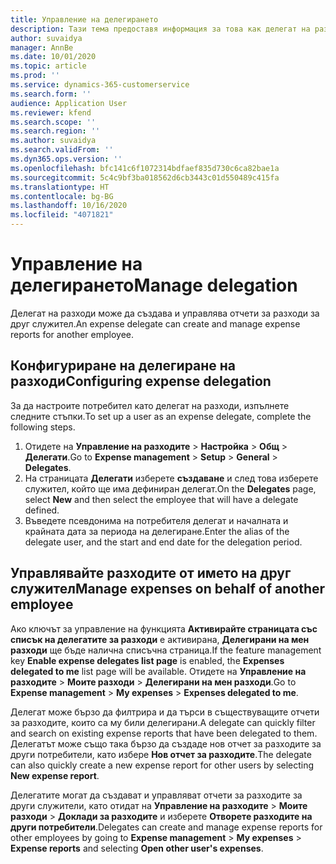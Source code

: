 ```yaml
---
title: Управление на делегирането
description: Тази тема предоставя информация за това как делегат на разходи може да създава и управлява отчети за разходи за друг служител.
author: suvaidya
manager: AnnBe
ms.date: 10/01/2020
ms.topic: article
ms.prod: ''
ms.service: dynamics-365-customerservice
ms.search.form: ''
audience: Application User
ms.reviewer: kfend
ms.search.scope: ''
ms.search.region: ''
ms.author: suvaidya
ms.search.validFrom: ''
ms.dyn365.ops.version: ''
ms.openlocfilehash: bfc141c6f1072314bdfaef835d730c6ca82bae1a
ms.sourcegitcommit: 5c4c9bf3ba018562d6cb3443c01d550489c415fa
ms.translationtype: HT
ms.contentlocale: bg-BG
ms.lasthandoff: 10/16/2020
ms.locfileid: "4071821"
---
```

# <a name="manage-delegation"></a><span data-ttu-id="8feaf-103">Управление на делегирането</span><span class="sxs-lookup"><span data-stu-id="8feaf-103">Manage delegation</span></span>
<span data-ttu-id="8feaf-104">Делегат на разходи може да създава и управлява отчети за разходи за друг служител.</span><span class="sxs-lookup"><span data-stu-id="8feaf-104">An expense delegate can create and manage expense reports for another employee.</span></span>

## <a name="configuring-expense-delegation"></a><span data-ttu-id="8feaf-105">Конфигуриране на делегиране на разходи</span><span class="sxs-lookup"><span data-stu-id="8feaf-105">Configuring expense delegation</span></span>

<span data-ttu-id="8feaf-106">За да настроите потребител като делегат на разходи, изпълнете следните стъпки.</span><span class="sxs-lookup"><span data-stu-id="8feaf-106">To set up a user as an expense delegate, complete the following steps.</span></span> 
1. <span data-ttu-id="8feaf-107">Отидете на **Управление на разходите** > **Настройка** > **Общ** > **Делегати**.</span><span class="sxs-lookup"><span data-stu-id="8feaf-107">Go to **Expense management** > **Setup** > **General** > **Delegates**.</span></span> 
2. <span data-ttu-id="8feaf-108">На страницата **Делегати** изберете **създаване** и след това изберете служител, който ще има дефиниран делегат.</span><span class="sxs-lookup"><span data-stu-id="8feaf-108">On the **Delegates** page, select **New** and then select the employee that will have a delegate defined.</span></span> 
3. <span data-ttu-id="8feaf-109">Въведете псевдонима на потребителя делегат и началната и крайната дата за периода на делегиране.</span><span class="sxs-lookup"><span data-stu-id="8feaf-109">Enter the alias of the delegate user, and the start and end date for the delegation period.</span></span>

## <a name="manage-expenses-on-behalf-of-another-employee"></a><span data-ttu-id="8feaf-110">Управлявайте разходите от името на друг служител</span><span class="sxs-lookup"><span data-stu-id="8feaf-110">Manage expenses on behalf of another employee</span></span>

<span data-ttu-id="8feaf-111">Ако ключът за управление на функцията **Активирайте страницата със списък на делегатите за разходи** е активирана, **Делегирани на мен разходи** ще бъде налична списъчна страница.</span><span class="sxs-lookup"><span data-stu-id="8feaf-111">If the feature management key **Enable expense delegates list page** is enabled, the **Expenses delegated to me** list page will be available.</span></span> <span data-ttu-id="8feaf-112">Отидете на **Управление на разходите** > **Моите разходи** > **Делегирани на мен разходи**.</span><span class="sxs-lookup"><span data-stu-id="8feaf-112">Go to **Expense management** > **My expenses** > **Expenses delegated to me**.</span></span>

<span data-ttu-id="8feaf-113">Делегат може бързо да филтрира и да търси в съществуващите отчети за разходите, които са му били делегирани.</span><span class="sxs-lookup"><span data-stu-id="8feaf-113">A delegate can quickly filter and search on existing expense reports that have been delegated to them.</span></span> <span data-ttu-id="8feaf-114">Делегатът може също така бързо да създаде нов отчет за разходите за други потребители, като избере **Нов отчет за разходите**.</span><span class="sxs-lookup"><span data-stu-id="8feaf-114">The delegate can also quickly create a new expense report for other users by selecting **New expense report**.</span></span>

<span data-ttu-id="8feaf-115">Делегатите могат да създават и управляват отчети за разходите за други служители, като отидат на **Управление на разходите** > **Моите разходи** > **Доклади за разходите** и изберете **Отворете разходите на други потребители**.</span><span class="sxs-lookup"><span data-stu-id="8feaf-115">Delegates can create and manage expense reports for other employees by going to **Expense management** > **My expenses** > **Expense reports** and selecting **Open other user's expenses**.</span></span>
